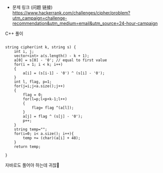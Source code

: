 * 문제 링크 (问题 链接)
https://www.hackerrank.com/challenges/cipher/problem?utm_campaign=challenge-recommendation&utm_medium=email&utm_source=24-hour-campaign



C++ 풀이
```

string cipher(int k, string s) {
    int i, j;
    vector<int> a(s.length() - k + 1);
    a[0] = s[0] - '0'; // equal to first value 
    for(i = 1; i < k; i++)
    {
        a[i] = (s[i-1] - '0') ^ (s[i] - '0');
    }
    int l, flag, p=1;
    for(j=i;j<a.size();j++)
    {
        flag = 0;
        for(l=p;l<p+k-1;l++)
        {
            flag= flag ^(a[l]);
        }
        a[j] = flag ^ (s[j] - '0');
        p++;
    }
    string temp="";
    for(i=0; i< a.size(); i++){
        temp += (char)(a[i] + 48);
    }
    return temp;
    
}
```

자바로도 풀어야 하는데 귀찮🥸

